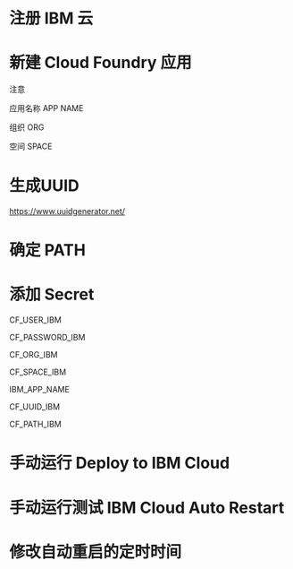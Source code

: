 # 注册 IBM 云

# 新建 Cloud Foundry 应用
注意 

应用名称 APP NAME

组织 ORG 

空间 SPACE

# 生成UUID
https://www.uuidgenerator.net/

# 确定 PATH

# 添加 Secret
CF_USER_IBM

CF_PASSWORD_IBM

CF_ORG_IBM

CF_SPACE_IBM

IBM_APP_NAME

CF_UUID_IBM

CF_PATH_IBM

# 手动运行 Deploy to IBM Cloud

# 手动运行测试 IBM Cloud Auto Restart

# 修改自动重启的定时时间
